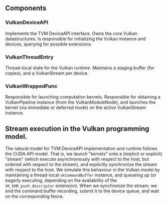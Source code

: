 <!--- Licensed to the Apache Software Foundation (ASF) under one -->
<!--- or more contributor license agreements.  See the NOTICE file -->
<!--- distributed with this work for additional information -->
<!--- regarding copyright ownership.  The ASF licenses this file -->
<!--- to you under the Apache License, Version 2.0 (the -->
<!--- "License"); you may not use this file except in compliance -->
<!--- with the License.  You may obtain a copy of the License at -->

<!---   http://www.apache.org/licenses/LICENSE-2.0 -->

<!--- Unless required by applicable law or agreed to in writing, -->
<!--- software distributed under the License is distributed on an -->
<!--- "AS IS" BASIS, WITHOUT WARRANTIES OR CONDITIONS OF ANY -->
<!--- KIND, either express or implied.  See the License for the -->
<!--- specific language governing permissions and limitations -->
<!--- under the License. -->


## Components

### VulkanDeviceAPI

Implements the TVM DeviceAPI interface. Owns the core Vulkan datastructures. Is
responsible for initializing the Vulkan instance and devices, querying for
possible extensions.

### VulkanThreadEntry

Thread-local state for the Vulkan runtime. Maintains a staging buffer (for
copies), and a VulkanStream per device.

### VulkanWrappedFunc

Responsible for launching computation kernels. Responsible for obtaining a
VulkanPipeline instance (from the VulkanModuleNode), and launches the kernel
(via immediate or deferred mode) on the active VulkanStream instance.

## Stream execution in the Vulkan programming model.

The natural model for TVM DeviceAPI implementation and runtime follows the CUDA
API model. That is, we launch "kernels" onto a (implicit or explicit) "stream"
(which execute asynchronously with respect to the host, but ordered with respect
to the stream), and explicitly synchronize the stream with respect to the host.
We simulate this behaviour in the Vulkan model by maintaining a thread-local
`vkCommandBuffer` instance, and queueing up (or eagerly executing, depending on
the availability of the `VK_KHR_push_descriptor` extension). When we synchronize
the stream, we end the command buffer recording, submit it to the device queue,
and wait on the corresponding fence.

